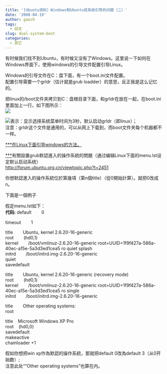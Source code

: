 ```yaml
---
title: '[Ubuntu资料］Windows和Ubuntu双系统引导的问题（二）'
date: '2008-04-19'
author: gaoch
tags:
  - 旧文
slug: dual-system-boot
categories:
  - 其它
---
```


有时候我们找不到Ubuntu，有时候又没有了Windows。这里说一下如何在Windows界面下，使用windows的引导文件配置引导Linux。  
  
Windows的引导文件在C：盘下面，有一个boot.ini文件配置。  
配置引导需要一个grldr（估计就是grub
loadder）的意思，反正我是这么记忆的。  
  
把linux的/boot文件夹拷贝到C：盘根目录下面，和grldr在放在一起，在boot.ini里面加上一行，如下图所示：  
<img src="http://hiphotos.baidu.com/spring%5Fgao/pic/item/d52627a4055b68e59052ee93.jpg" class="blogimg" />  
  
<img src="http://hiphotos.baidu.com/spring%5Fgao/pic/item/af96e1cd9708ff430eb34564.jpg" class="blogimg" />表示：显示选择系统菜单时间为3秒，默认启动grldr（即linux）；  
注意：grldr这个文件是通用的，可以从网上下载到，而boot文件夹每个机器都不一样。

<u>***在Linux下面引导windows的方法。  
  
***</u>有關設置grub默認進入的操作系統的問題（通过编辑Linux下面的menu.lst设定默认启动系统）  
<http://forum.ubuntu.org.cn/viewtopic.php?t=2451>  
  
你想默認進入的操作系統位於第幾項（第n個title）（從0開始計算）。就把0改成n。  
  
下面是一個例子  
  
假定menu.lst如下：  
**代码:** default        0  
  
timeout        1  
  
title        Ubuntu, kernel 2.6.20-16-generic  
root        (hd0,1)  
kernel        /boot/vmlinuz-2.6.20-16-generic
root=UUID=1f9f427a-586a-40ec-a15e-5a3d3ed1cea5 ro quiet splash  
initrd        /boot/initrd.img-2.6.20-16-generic  
quiet  
savedefault  
  
title        Ubuntu, kernel 2.6.20-16-generic (recovery mode)  
root        (hd0,1)  
kernel        /boot/vmlinuz-2.6.20-16-generic
root=UUID=1f9f427a-586a-40ec-a15e-5a3d3ed1cea5 ro single  
initrd        /boot/initrd.img-2.6.20-16-generic  
  
title        Other operating systems:  
root  
  
title    Microsoft Windows XP Pro  
root    (hd0,0)  
savedefault  
makeactive  
chainloader +1  
  
  
  
假如你想把win xp作為默認的操作系統，那就把default 0改為default
3（从0开始数）;  
注意此处““Other operating systems”也算在内。  
